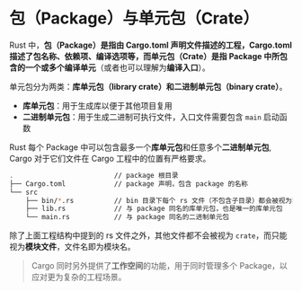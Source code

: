 # 包（Package）与单元包（Crate）

Rust 中，**包（Package）**是指由 Cargo.toml 声明文件描述的工程，Cargo.toml 描述了包名称、依赖项、编译选项等，而**单元包（Crate）**是指 Package 中所包含的一个或多个**编译单元**（或者也可以理解为**编译入口**）。

单元包分为两类：**库单元包（library crate）**和**二进制单元包（binary crate）**。
* **库单元包**：用于生成库以便于其他项目复用
* **二进制单元包**：用于生成二进制可执行文件，入口文件需要包含 `main` 启动函数

Rust 每个 Package 中可以包含最多一个**库单元包**和任意多个**二进制单元包**, Cargo 对于它们文件在 Cargo 工程中的位置有严格要求。

```sh
.                         // package 根目录
├── Cargo.toml            // package 声明，包含 package 的名称
└── src
    ├── bin/*.rs          // bin 目录下每个 rs 文件（不包含子目录）都会被视为独立的二进制单元包
    ├── lib.rs            // 与 package 同名的库单元包，也是唯一的库单元包
    └── main.rs           // 与 package 同名的二进制单元包
```

除了上面工程结构中提到的 rs 文件之外，其他文件都不会被视为 `crate`，而只能视为**模块文件**，文件名即为模块名。

> Cargo 同时另外提供了**工作空间**的功能，用于同时管理多个 Package，以应对更为复杂的工程场景。